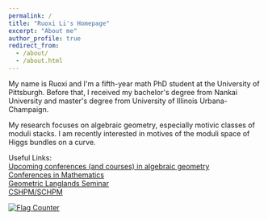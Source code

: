 ```yaml
---
permalink: /
title: "Ruoxi Li's Homepage"
excerpt: "About me"
author_profile: true
redirect_from: 
  - /about/
  - /about.html
---
```


My name is Ruoxi and I'm a fifth-year math PhD student at the University of Pittsburgh. Before that, I received my bachelor's degree from Nankai University and master's degree from University of Illinois Urbana-Champaign.

My research focuses on algebraic geometry, especially motivic classes of moduli stacks. I am recently interested in motives of the moduli space of Higgs bundles on a curve.

Useful Links:  
<a href="https://math.stanford.edu/~vakil/conferences.html"> Upcoming conferences (and courses) in algebraic geometry</a>  
<a href="https://conference-service.com/conferences/mathematics.html"> Conferences in Mathematics</a>  
<a href="https://people.math.harvard.edu/~gaitsgde/GLOH_2020/"> Geometric Langlands Seminar </a>  
<a href="http://www.cshpm.org"> CSHPM/SCHPM </a>


<a href="https://info.flagcounter.com/bkxp"><img src="https://s01.flagcounter.com/count/bkxp/bg_FFFFFF/txt_000000/border_CCC8C8/columns_2/maxflags_10/viewers_0/labels_0/pageviews_1/flags_0/percent_0/" alt="Flag Counter" border="0"></a>

<!--  -->
